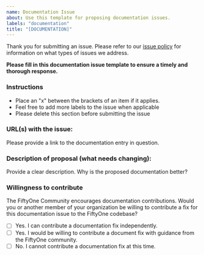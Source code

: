 ```yaml
---
name: Documentation Issue
about: Use this template for proposing documentation issues.
labels: "documentation"
title: "[DOCUMENTATION]"
---
```


Thank you for submitting an issue. Please refer to our
[issue policy](https://www.github.com/voxel51/fiftyone/blob/develop/ISSUE_POLICY.md)
for information on what types of issues we address.

**Please fill in this documentation issue template to ensure a timely and
thorough response.**

### Instructions

-   Place an "x" between the brackets of an item if it applies.
-   Feel free to add more labels to the issue when applicable
-   Please delete this section before submitting the issue

### URL(s) with the issue:

Please provide a link to the documentation entry in question.

### Description of proposal (what needs changing):

Provide a clear description. Why is the proposed documentation better?

### Willingness to contribute

The FiftyOne Community encourages documentation contributions. Would you or
another member of your organization be willing to contribute a fix for this
documentation issue to the FiftyOne codebase?

-   [ ] Yes. I can contribute a documentation fix independently.
-   [ ] Yes. I would be willing to contribute a document fix with guidance from
        the FiftyOne community.
-   [ ] No. I cannot contribute a documentation fix at this time.
